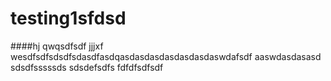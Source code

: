 # testing1sfdsd
####hj
qwqsdfsdf
jjjxf
wesdfsdfsdsdfsdasdfasdqasdasdasdasdasdasdaswdafsdf
aaswdasdasasd
sdsdfsssssds
sdsdefsdfs
fdfdfsdfsdf
